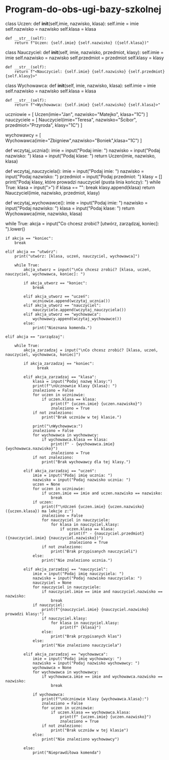 # Program-do-obs-ugi-bazy-szkolnej
class Uczen:
    def __init__(self,imie, nazwisko, klasa):
        self.imie = imie
        self.nazwisko = nazwisko
        self.klasa = klasa

    def __str__(self):
        return f"Uczen: {self.imie} {self.nazwisko} ({self.klasa})"

class Nauczyciel:
    def __init__(self, imie, nazwisko, przedmiot, klasy):
        self.imie = imie
        self.nazwisko = nazwisko
        self.przedmiot = przedmiot
        self.klasy = klasy

    def __str__(self):
        return f"<Nauczyciel: {self.imie} {self.nazwisko} {self.przedmiot} {self.klasy}>"

class Wychowawca:
    def __init__(self, imie, nazwisko, klasa):
        self.imie = imie
        self.nazwisko = nazwisko
        self.klasa = klasa

    def __str__(self):
        return f"<Wychowawca: {self.imie} {self.nazwisko} {self.klasa}>"

uczniowie = [
    Uczen(imie="Jan", nazwisko="Matejko", klasa="1C")
]
nauczyciele = [
    Nauczyciel(imie="Teresa", nazwisko="Ścibor", przedmiot="Przyroda", klasy="1C")
]

wychowawcy = [
    Wychowawca(imie="Zbigniew",nazwisko="Boniek",klasa="1C")
]

def wczytaj_ucznia():
     imie = input("Podaj imie: ")
     nazwisko = input("Podaj nazwisko: ")
     klasa = input("Podaj klase: ")
     return Uczen(imie, nazwisko, klasa)

def wczytaj_nauczyciela():
    imie = input("Podaj imie: ")
    nazwisko = input("Podaj nazwisko: ")
    przedmiot = input("Podaj przedmiot: ")
    klasy = []
    print("Podaj klasy, które prowadzi nauczyciel (pusta linia kończy): ")
    while True:
        klasa = input(">")
        if klasa == "":
            break
        klasy.append(klasa)
    return Nauczyciel(imie, nazwisko, przedmiot, klasy)

def wczytaj_wychowawce():
    imie = input("Podaj imie: ")
    nazwisko = input("Podaj nazwisko: ")
    klasa = input("Podaj klase: ")
    return Wychowawca(imie, nazwisko, klasa)

while True:
    akcja = input("Co chcesz zrobić? [utwórz, zarządzaj, koniec]: ").lower()

    if akcja == "koniec":
        break

    elif akcja == "utwórz":
        print("utwórz: [klasa, uczeń, nauczyciel, wychowawca]")

        while True:
            akcja_utworz = input("\nCo chcesz zrobić? [klasa, uczeń, nauczyciel, wychowawca, koniec]: ")

            if akcja_utworz == "koniec":
                break

            elif akcja_utworz == "uczeń":
                uczniowie.append(wczytaj_ucznia())
            elif akcja_utworz == "nauczyciel":
                nauczyciele.append(wczytaj_nauczyciela())
            elif akcja_utworz == "wychowawca":
                wychowawcy.append(wczytaj_wychowawce())
            else:
                print("Nieznana komenda.")

    elif akcja == "zarządzaj":

        while True:
            akcja_zarzadzaj = input("\nCo chcesz zrobić? [klasa, uczeń, nauczyciel, wychowawca, koniec]")

            if akcja_zarzadzaj == "koniec":
                  break

            elif akcja_zarzadzaj == "klasa":
                klasa = input("Podaj nazwę klasy:")
                print(f"\nUcznownie klasy {klasa}: ")
                znaleziono = False
                for uczen in uczniowie:
                    if uczen.klasa == klasa:
                        print(f" {uczen.imie} {uczen.nazwisko}")
                        znaleziono = True
                if not znaleziono:
                    print("Brak uczniów w tej klasie.")

                print("\nWychowawca:")
                znaleziono = False
                for wychowawca in wychowawcy:
                    if wychowawca.klasa == klasa:
                        print(f" - {wychowawca.imie} {wychowawca.nazwisko}")
                        znaleziono = True
                if not znaleziono:
                    print("Brak wychowawcy dla tej klasy.")

            elif akcja_zarzadzaj == "uczeń":
                imie = input("Podaj imię ucznia: ")
                nazwisko = input("Podaj nazwisko ucznia: ")
                uczen = None
                for uczen in uczniowie:
                    if uczen.imie == imie and uczen.nazwisko == nazwisko:
                        break
                if uczen:
                    print(f"\nUczeń {uczen.imie} {uczen.nazwisko} ({uczen.klasa}) ma lekcje z:")
                    znaleziono = False
                    for nauczyciel in nauczyciele:
                        for klasa in nauczyciel.klasy:
                            if uczen.klasa == klasa:
                                print(f" - {nauczyciel.przedmiot} ({nauczyciel.imie} {nauczyciel.nazwisko})")
                                znaleziono = True
                    if not znaleziono:
                        print("Brak przypisanych nauczycieli")
                else:
                    print("Nie znaleziono ucznia.")

            elif akcja_zarzadzaj == "nauczyciel":
                imie = input("Podaj imię nauczyciela: ")
                nazwisko = input("Podaj nazwisko nauczyciela: ")
                nauczyciel = None
                for nauczyciel in nauczyciele:
                    if nauczyciel.imie == imie and nauczyciel.nazwisko == nazwisko:
                        break
                if nauczyciel:
                    print(f"{nauczyciel.imie} {nauczyciel.nazwisko} prowadzi klasy:")
                    if nauczyciel.klasy:
                        for klasa in nauczyciel.klasy:
                            print(f" {klasa}")
                    else:
                        print("Brak przypisanych klas")
                else:
                    print("Nie znaleziono nauczyciela")

            elif akcja_zarzadzaj == "wychowawca":
                imie = input("Podaj imię wychowawcy: ")
                nazwisko = input("Podaj nazwisko wychowawcy: ")
                wychowawca = None
                for wychowawca in wychowawcy:
                    if wychowawca.imie == imie and wychowawca.nazwisko == nazwisko:
                        break

                if wychowawca:
                    print(f"\nUczniowie klasy {wychowawca.klasa}:")
                    znaleziono = False
                    for uczen in uczniowie:
                        if uczen.klasa == wychowawca.klasa:
                            print(f" {uczen.imie} {uczen.nazwisko}")
                            znaleziono = True
                    if not znaleziono:
                        print("Brak uczniów w tej klasie")
                else:
                    print("Nie znaleziono wychowawcy")

            else:
                print("Nieprawdiłowa komenda")
